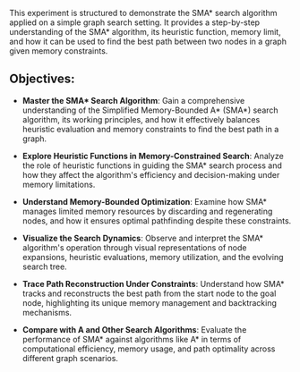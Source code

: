 This experiment is structured to demonstrate the SMA* search algorithm applied on a simple graph search setting. It provides a step-by-step understanding of the SMA* algorithm, its heuristic function, memory limit, and how it can be used to find the best path between two nodes in a graph given memory constraints.

## Objectives:
- **Master the SMA\* Search Algorithm**: Gain a comprehensive understanding of the Simplified Memory-Bounded A* (SMA*) search algorithm, its working principles, and how it effectively balances heuristic evaluation and memory constraints to find the best path in a graph.

- **Explore Heuristic Functions in Memory-Constrained Search**: Analyze the role of heuristic functions in guiding the SMA* search process and how they affect the algorithm's efficiency and decision-making under memory limitations.

- **Understand Memory-Bounded Optimization**: Examine how SMA* manages limited memory resources by discarding and regenerating nodes, and how it ensures optimal pathfinding despite these constraints.

- **Visualize the Search Dynamics**: Observe and interpret the SMA* algorithm's operation through visual representations of node expansions, heuristic evaluations, memory utilization, and the evolving search tree.

- **Trace Path Reconstruction Under Constraints**: Understand how SMA* tracks and reconstructs the best path from the start node to the goal node, highlighting its unique memory management and backtracking mechanisms.

- **Compare with A and Other Search Algorithms**: Evaluate the performance of SMA* against algorithms like A* in terms of computational efficiency, memory usage, and path optimality across different graph scenarios.
